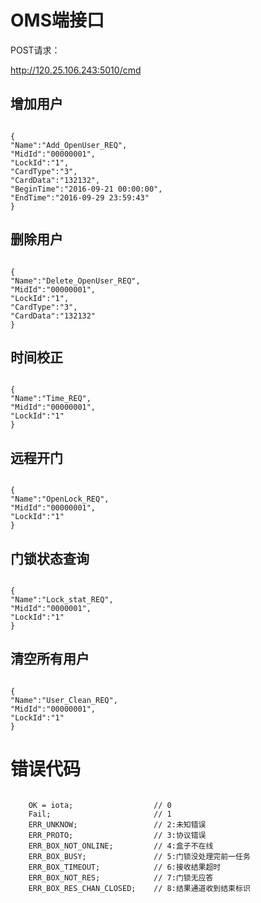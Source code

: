 # OMS端接口

POST请求：

http://120.25.106.243:5010/cmd

## 增加用户

<pre><code>
{
"Name":"Add_OpenUser_REQ",
"MidId":"00000001",
"LockId":"1",
"CardType":"3",
"CardData":"132132",
"BeginTime":"2016-09-21 00:00:00",
"EndTime":"2016-09-29 23:59:43"
}
</code></pre>

## 删除用户

<pre><code>
{
"Name":"Delete_OpenUser_REQ",
"MidId":"00000001",
"LockId":"1",
"CardType":"3",
"CardData":"132132"
}
</code></pre>

## 时间校正

<pre><code>
{
"Name":"Time_REQ",
"MidId":"00000001",
"LockId":"1"
}
</code></pre>

## 远程开门

<pre><code>
{
"Name":"OpenLock_REQ",
"MidId":"00000001",
"LockId":"1"
}
</code></pre>

## 门锁状态查询

<pre><code>
{
"Name":"Lock_stat_REQ",
"MidId":"0000001",
"LockId":"1"
}
</code></pre>

## 清空所有用户

<pre><code>
{
"Name":"User_Clean_REQ",
"MidId":"00000001",
"LockId":"1"
}
</code></pre>

# 错误代码

<pre><code>
	OK = iota;                  // 0
	Fail;                       // 1
	ERR_UNKNOW;                 // 2:未知错误
	ERR_PROTO;					// 3:协议错误
	ERR_BOX_NOT_ONLINE;         // 4:盒子不在线
	ERR_BOX_BUSY;               // 5:门锁没处理完前一任务
	ERR_BOX_TIMEOUT;			// 6:接收结果超时
	ERR_BOX_NOT_RES;			// 7:门锁无应答
	ERR_BOX_RES_CHAN_CLOSED;    // 8:结果通道收到结束标识
</code></pre>